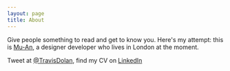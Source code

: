 ```yaml
---
layout: page
title: About
---
```


Give people something to read and get to know you. Here's my attempt: this is [Mu-An](http://muan.co), a designer developer who lives in London at the moment.

Tweet at [@TravisDolan](https://twitter.com/TravisDolan), find my CV on [LinkedIn](http://www.linkedin.com/pub/travis-dolan/12/132/550)
